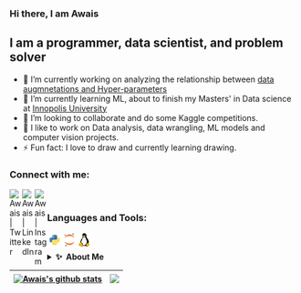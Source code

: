 ### Hi there, I am Awais

## I am a programmer, data scientist, and problem solver

- 🔭 I’m currently working on analyzing the relationship between [data augmnetations and Hyper-parameters](paper) 
- 🌱 I’m currently learning ML, about to finish my Masters' in Data science at [Innopolis University](university)
- 👯 I’m looking to collaborate and do some Kaggle competitions.
- 🥅 I like to work on Data analysis, data wrangling, ML models and computer vision projects.
- ⚡ Fun fact: I love to draw and currently learning drawing.

### Connect with me:

[<img align="left" alt="Awais | Twitter" width="22px" src="https://cdn.jsdelivr.net/npm/simple-icons@v3/icons/twitter.svg" />][twitter]
[<img align="left" alt="Awais | LinkedIn" width="22px" src="https://cdn.jsdelivr.net/npm/simple-icons@v3/icons/linkedin.svg" />][linkedin]
[<img align="left" alt="Awais | Instagram" width="22px" src="https://cdn.jsdelivr.net/npm/simple-icons@v3/icons/instagram.svg" />][instagram]

<br />

### Languages and Tools:

<img align="left" alt="Python" width="26px" src="https://raw.githubusercontent.com/github/explore/80688e429a7d4ef2fca1e82350fe8e3517d3494d/topics/python/python.png" />
<img align="left" alt="Jupyter Notebook" width="26px" src="https://raw.githubusercontent.com/github/explore/80688e429a7d4ef2fca1e82350fe8e3517d3494d/topics/jupyter-notebook/jupyter-notebook.png" />
<img align="left" alt="Linux" width="26px" src="https://raw.githubusercontent.com/github/explore/80688e429a7d4ef2fca1e82350fe8e3517d3494d/topics/linux/linux.png" />

<br />
<br />

<details>
  <summary><b>✨&nbsp;&nbsp;About&nbsp;Me</b></summary>
  <br/>

I am a Data scientist with 2+ years of experience in designing Python applications, ML models, and data analytical applications.

I am currently working part time in [Tatneft](tatneft) as a specialist, mostly I work on data analytical applications, writing algorithms. I recently learnt PowerBI. 
  
I participate in extracurricular activities for my leasure time, I recently learnt drawing, how to write down markdown files etc.

### Awards and Achievements
- AR/VR 2020 Hackathon 3rd position
- Innopolis Happiness Index Hackathon 2021 1st position
- Art Therapy Hackathon 2021 2nd Position
- Case in toold International Hackathon 2nd Postition
- Oil Tech Challange International Hackathon 2021 - Got Reccommendation letter
</details> 



| <a href="https://github.com/Muhammad0Awais/github-readme-stats"><img align="center" src="https://github-readme-stats.vercel.app/api?username=Muhammad0Awais&show_icons=true&include_all_commits=true&theme=buefy&hide_border=true" alt="Awais's github stats" /></a> | <a href="https://github.com/Muhammad0Awais/github-readme-stats"><img align="center" src="https://github-readme-stats.vercel.app/api/top-langs/?username=Muhammad0Awais&layout=compact&theme=buefy&hide_border=true" /></a> |
| ------------- | ------------- |


[paper]: https://scholar.google.com/citations?view_op=view_citation&hl=en&user=6tT70cEAAAAJ&citation_for_view=6tT70cEAAAAJ:u-x6o8ySG0sC
[university]: https://innopolis.university/en/
[twitter]: https://twitter.com/Awais_Ch_M
[instagram]: https://instagram.com/owaischaudharyy
[linkedin]: https://linkedin.com/in/ch-muhammad-awais-9b094380
[tatneft]: https://www.tatneft.ru/?lang=en
